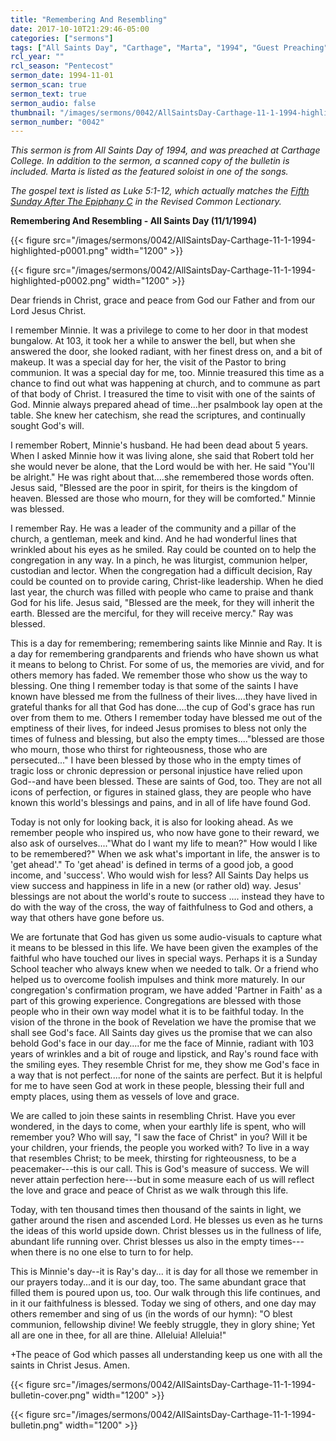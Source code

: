 ```yaml
---
title: "Remembering And Resembling"
date: 2017-10-10T21:29:46-05:00
categories: ["sermons"]
tags: ["All Saints Day", "Carthage", "Marta", "1994", "Guest Preaching"]
rcl_year: ""
rcl_season: "Pentecost"
sermon_date: 1994-11-01
sermon_scan: true
sermon_text: true
sermon_audio: false
thumbnail: "/images/sermons/0042/AllSaintsDay-Carthage-11-1-1994-highlighted-p0001.png"
sermon_number: "0042"
---
```

_This sermon is from All Saints Day of 1994, and was preached at Carthage College. In addition to the sermon, a scanned copy of the bulletin is included. Marta is listed as the featured soloist in one of the songs._

<!--more-->

_The gospel text is listed as Luke 5:1-12, which actually matches the [Fifth Sunday After The Epiphany C](https://lectionary.library.vanderbilt.edu/texts.php?id=111) in the Revised Common Lectionary._

**Remembering And Resembling - All Saints Day (11/1/1994)**

{{< figure src="/images/sermons/0042/AllSaintsDay-Carthage-11-1-1994-highlighted-p0001.png" width="1200" >}}

{{< figure src="/images/sermons/0042/AllSaintsDay-Carthage-11-1-1994-highlighted-p0002.png" width="1200" >}}

Dear friends in Christ, grace and peace from God our Father and from our Lord Jesus Christ.

I remember Minnie. It was a privilege to come to her door in that modest bungalow. At 103, it took her a while to answer the bell, but when she answered the door, she looked radiant, with her finest dress on, and a bit of makeup. It was a special day for her, the visit of the Pastor to bring communion. It was a special day for me, too. Minnie treasured this time as a chance to find out what was happening at church, and to commune as part of that body of Christ. I treasured the time to visit with one of the saints of God. Minnie always prepared ahead of time...her psalmbook lay open at the table. She knew her catechism, she read the scriptures, and continually sought God's will.

I remember Robert, Minnie's husband. He had been dead about 5 years. When I asked Minnie how it was living alone, she said that Robert told her she would never be alone, that the Lord would be with her. He said "You'll be alright." He was right about that....she remembered those words often.
Jesus said, "Blessed are the poor in spirit, for theirs is the kingdom of heaven. Blessed are those who mourn, for they will be comforted." Minnie was blessed.

I remember Ray. He was a leader of the community and a pillar of the church, a gentleman, meek and kind. And he had wonderful lines that wrinkled about his eyes as he smiled. Ray could be counted on to help the congregation in any way. In a pinch, he was liturgist, communion helper, custodian and lector. When the congregation had a difficult decision, Ray could be counted on to provide caring, Christ-like leadership. When he died last year, the church was filled with people who came to praise and thank God for his life. Jesus said, "Blessed are the meek, for they will inherit the earth. Blessed are the merciful, for they will receive mercy." Ray was blessed.

This is a day for remembering; remembering saints like Minnie and Ray. It is a day for remembering grandparents and friends who have shown us what it means to belong to Christ. For some of us, the memories are vivid, and for others memory has faded. We remember those who show us the way to blessing. One thing I remember today is that some of the saints I have known have blessed me from the fullness of their lives....they have lived in grateful thanks for all that God has done....the cup of God's grace has run over from them to me. Others I remember today have blessed me out of the emptiness of their lives, for indeed Jesus promises to bless not only the times of fulness and blessing, but also the empty times...."blessed are those who mourn, those who thirst for righteousness, those who are persecuted..." I have been blessed by those who in the empty times of tragic loss or chronic depression or personal injustice have relied upon God--and have been blessed. These are saints of God, too. They are not all icons of perfection, or figures in stained glass, they are people who have known this world's blessings and pains, and in all of life have found God.

Today is not only for looking back, it is also for looking ahead. As we remember people who inspired us, who now have gone to their reward, we also ask of ourselves...."What do I want my life to mean?" How would I like to be remembered?" When we ask what's important in life, the answer is to 'get ahead'." To 'get ahead' is defined in terms of a good job, a good income, and 'success'. Who would wish for less? All Saints Day helps us view success and happiness in life in a new (or rather old) way. Jesus' blessings are not about the world's route to success .... instead they have to do with the way of the cross, the way of faithfulness to God and others, a way that others have gone before us.

We are fortunate that God has given us some audio-visuals to capture what it means to be blessed in this life. We have been given the examples of the faithful who have touched our lives in special ways. Perhaps it is a Sunday School teacher who always knew when we needed to talk. Or a friend who helped us to overcome foolish impulses and think more maturely.
In our congregation's confirmation program, we have added 'Partner in Faith' as a part of this growing experience. Congregations are blessed with those people who in their own way model what it is to be faithful today. In the vision of the throne in the book of Revelation we have the promise that we shall see God's face. All Saints day gives us the promise that we can also behold God's face in our day....for me the face of Minnie, radiant with 103 years of wrinkles and a bit of rouge and lipstick, and Ray's round face with the smiling eyes. They resemble Christ for me, they show me God's face in a way that is not perfect....for none of the saints are perfect. But it is helpful for me to have seen God at work in these people, blessing their full and empty places, using them as vessels of love and grace.

We are called to join these saints in resembling Christ. Have you ever wondered, in the days to come, when your earthly life is spent, who will remember you? Who will say, "I saw the face of Christ" in you? Will it be your children, your friends, the people you worked with? To live in a way that resembles Christ; to be meek, thirsting for righteousness, to be a peacemaker---this is our call. This is God's measure of success. We will never attain perfection here---but in some measure each of us will reflect the love and grace and peace of Christ as we walk through this life.

Today, with ten thousand times then thousand of the saints in light, we gather around the risen and ascended Lord. He blesses us even as he turns the ideas of this world upside down. Christ blesses us in the fullness of life, abundant life running over. Christ blesses us also in the empty times---when there is no one else to turn to for help.

This is Minnie's day--it is Ray's day... it is day for all those we remember in our prayers today...and it is our day, too. The same abundant grace that filled them is poured upon us, too. Our walk through this life continues, and in it our faithfulness is blessed. Today we sing of others, and one day may others remember and sing of us (in the words of our hymn): "O blest communion, fellowship divine!
We feebly struggle, they in glory shine;
Yet all are one in thee, for all are thine.
Alleluia! Alleluia!"

+The peace of God which passes all understanding keep us one with all the saints in Christ Jesus. Amen.

{{< figure src="/images/sermons/0042/AllSaintsDay-Carthage-11-1-1994-bulletin-cover.png" width="1200" >}}

{{< figure src="/images/sermons/0042/AllSaintsDay-Carthage-11-1-1994-bulletin.png" width="1200" >}}
